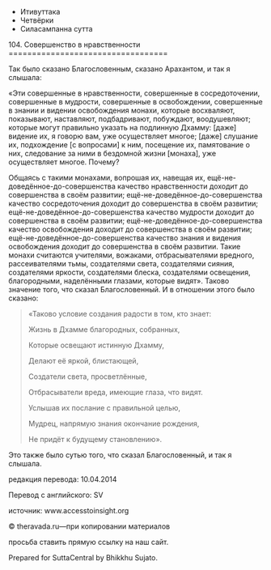 









* Итивуттака
* Четвёрки
* Силасампанна сутта


104\. Совершенство в нравственности
\=\=\=\=\=\=\=\=\=\=\=\=\=\=\=\=\=\=\=\=\=\=\=\=\=\=\=\=\=\=\=\=\=\=



Так было сказано Благословенным, сказано Арахантом, и так я слышала:


«Эти совершенные в нравственности, совершенные в сосредоточении, совершенные в мудрости, совершенные в освобождении, совершенные в знании и видении освобождения монахи, которые восхваляют, показывают, наставляют, подбадривают, побуждают, воодушевляют; которые могут правильно указать на подлинную Дхамму: \[даже\] видение их, я говорю вам, уже осуществляет многое; \[даже\] слушание их, подхождение \[с вопросами\] к ним, посещение их, памятование о них, следование за ними в бездомной жизни \[монаха\], уже осуществляет многое\. Почему?


Общаясь с такими монахами, вопрошая их, навещая их, ещё\-не\-доведённое\-до\-совершенства качество нравственности доходит до совершенства в своём развитии; ещё\-не\-доведённое\-до\-совершенства качество сосредоточения доходит до совершенства в своём развитии; ещё\-не\-доведённое\-до\-совершенства качество мудрости доходит до совершенства в своём развитии; ещё\-не\-доведённое\-до\-совершенства качество освобождения доходит до совершенства в своём развитии; ещё\-не\-доведённое\-до\-совершенства качество знания и видения освобождения доходит до совершенства в своём развитии\. Такие монахи считаются учителями, вожаками, отбрасывателями вредного, рассеивателями тьмы, создателями света, создателями сияния, создателями яркости, создателями блеска, создателями освещения, благородными, наделёнными глазами, которые видят»\. Таково значение того, что сказал Благословенный\. И в отношении этого было сказано:



> «Таково условие создания радости в том, кто знает:  
> 
> Жизнь в Дхамме благородных, собранных,  
> 
> Которые освещают истинную Дхамму,  
> 
> Делают её яркой, блистающей,  
> 
> Создатели света, просветлённые,  
> 
> Отбрасыватели вреда, имеющие глаза, что видят\.  
> 
> Услышав их послание с правильной целью,  
> 
> Мудрец, напрямую знания окончание рождения,  
> 
> Не придёт к будущему становлению»\.


Это также было сутью того, что сказал Благословенный, и так я слышала\.



редакция перевода: 10\.04\.2014


Перевод с английского: SV


источник: www\.accesstoinsight\.org


© theravada\.ru—при копировании материалов


просьба ставить прямую ссылку на наш сайт\.


Prepared for SuttaCentral by Bhikkhu Sujato\.






